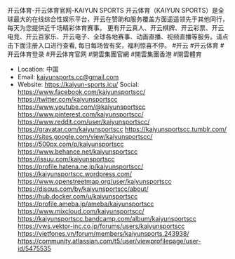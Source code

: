 开云体育-开云体育官网-KAIYUN SPORTS
开云体育（KAIYUN SPORTS）是全球最大的在线综合性娱乐平台，开云在赞助和服务覆盖方面遥遥领先于其他同行，每天为您提供近千场精彩体育赛事。 更有开云真人、开云棋牌、开云彩票、开云电竞、开云百家乐、开云电子、全球各地赛事、动画直播、视频直播等服务。请点击下面注册入口进行查看, 每日每场皆有奖，福利惊喜不停。
#开云 #开云体育 #开云体育登录 #开云体育官网 #開雲集團官網 #開雲集團香港 #開雲體育
- Location: 中国
- Email: kaiyunsports.cc@gmail.com
- Website: https://kaiyun-sports.icu/
Social:
https://www.facebook.com/kaiyunsportscc/
https://twitter.com/kaiyunsportscc
https://www.youtube.com/@kaiyunsportscc
https://www.pinterest.com/kaiyunsportscc/
https://www.reddit.com/user/kaiyunsportscc/
https://gravatar.com/kaiyunsportscc
https://kaiyunsportscc.tumblr.com/
https://sites.google.com/view/kaiyunsportscc/
https://500px.com/p/kaiyunsportscc
https://www.behance.net/kaiyunsportscc
https://issuu.com/kaiyunsportscc
https://profile.hatena.ne.jp/kaiyunsportscc/
https://kaiyunsportscc.wordpress.com/
https://www.openstreetmap.org/user/kaiyunsportscc
https://disqus.com/by/kaiyunsportscc/about/
https://hub.docker.com/u/kaiyunsportscc
https://profile.ameba.jp/ameba/kaiyunsportscc
https://www.mixcloud.com/kaiyunsportscc/
https://kaiyunsportscc.bandcamp.com/album/kaiyunsportscc
https://vws.vektor-inc.co.jp/forums/users/kaiyunsportscc
https://vietfones.vn/forum/members/kaiyunsports.243938/
https://community.atlassian.com/t5/user/viewprofilepage/user-id/5475535



